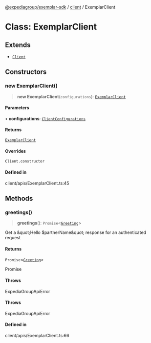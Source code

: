 [@expediagroup/exemplar-sdk](../../index.md) / [client](../index.md) / ExemplarClient

# Class: ExemplarClient

## Extends

- [`Client`](../core/classes/Client.md)

## Constructors

### new ExemplarClient()

> **new ExemplarClient**(`configurations`): [`ExemplarClient`](ExemplarClient.md)

#### Parameters

• **configurations**: [`ClientConfigurations`](../core/interfaces/ClientConfigurations.md)

#### Returns

[`ExemplarClient`](ExemplarClient.md)

#### Overrides

`Client.constructor`

#### Defined in

client/apis/ExemplarClient.ts:45

## Methods

### greetings()

> **greetings**(): `Promise`\<[`Greeting`](../../models/classes/Greeting.md)\>

Get a \&quot;Hello $partnerName\&quot; response for an authenticated request
<Greeting>

#### Returns

`Promise`\<[`Greeting`](../../models/classes/Greeting.md)\>

Promise

#### Throws

ExpediaGroupApiError

#### Throws

ExpediaGroupApiError

#### Defined in

client/apis/ExemplarClient.ts:66
